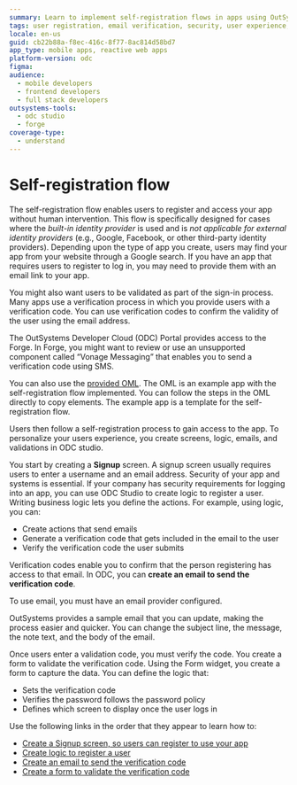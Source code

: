 ```yaml
---
summary: Learn to implement self-registration flows in apps using OutSystems Developer Cloud (ODC), featuring user verification and logic creation tools.
tags: user registration, email verification, security, user experience, sms integration
locale: en-us
guid: cb22b88a-f8ec-416c-8f77-8ac814d58bd7
app_type: mobile apps, reactive web apps
platform-version: odc
figma:
audience:
  - mobile developers
  - frontend developers
  - full stack developers
outsystems-tools:
  - odc studio
  - forge
coverage-type:
  - understand
---
```


# Self-registration flow

The self-registration flow enables users to register and access your app without human intervention. This flow is specifically designed for cases where the *built-in identity provider* is used and is *not applicable for external identity providers* (e.g., Google, Facebook, or other third-party identity providers). Depending upon the type of app you create, users may find your app from your website through a Google search. If you have an app that requires users to register to log in, you may need to provide them with an email link to your app.

You might also want users to be validated as part of the sign-in process. Many apps use a verification process in which you provide users with a verification code. You can use verification codes to confirm the validity of the user using the email address.

<div class="info" markdown="1">

The OutSystems Developer Cloud (ODC) Portal provides access to the Forge. In Forge, you might want to review or use an unsupported component called “Vonage Messaging” that enables you to send a verification code using SMS.

</div>

You can also use the [provided OML](resources/SelfRegistrationSample.oml). The OML is an example app with the self-registration flow implemented. You can follow the steps in the OML directly to copy elements. The example app is a template for the self-registration flow.

Users then follow a self-registration process to gain access to the app. To personalize your users experience, you create screens, logic, emails, and validations in ODC studio.

You start by creating a **Signup** screen. A signup screen usually requires users to enter a username and an email address. Security of your app and systems is essential. If your company has security requirements for logging into an app, you can use ODC Studio to create logic to register a user. Writing business logic lets you define the actions. For example, using logic, you can:

* Create actions that send emails
* Generate a verification code that gets included in the email to the user
* Verify the verification code the user submits

Verification codes enable you to confirm that the person registering has access to that email. In ODC, you can **create an email to send the verification code**.

<div class="info" markdown="1">

To use email, you must have an email provider configured.

</div>

OutSystems provides a sample email that you can update, making the process easier and quicker. You can change the subject line, the message, the note text, and the body of the email.

Once users enter a validation code, you must verify the code. You create a form to validate the verification code. Using the Form widget, you create a form to capture the data. You can define the logic that:

* Sets the verification code
* Verifies the password follows the password policy
* Defines which screen to display once the user logs in

Use the following links in the order that they appear to learn how to:

* [Create a Signup screen, so users can register to use your app](screen.md)
* [Create logic to register a user](logic.md)
* [Create an email to send the verification code](email.md)
* [Create a form to validate the verification code](create-validation-form.md)
